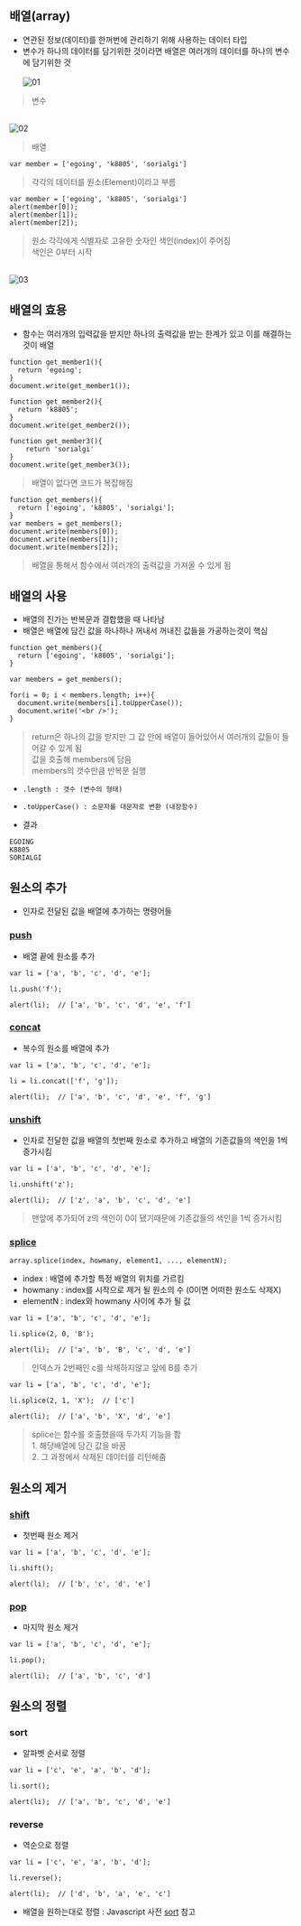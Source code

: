 ## 배열(array)
- 연관된 정보(데이터)를 한꺼번에 관리하기 위해 사용하는 데이터 타입
- 변수가 하나의 데이터를 담기위한 것이라면 배열은 여러개의 데이터를 하나의 변수에 담기위한 것<br/>
<br/>![01](images/js19.png)
> 변수<br/>

<br/>![02](images/js20.png)
> 배열

```
var member = ['egoing', 'k8805', 'sorialgi']
```
> 각각의 데이터를 원소(Element)이라고 부름
```
var member = ['egoing', 'k8805', 'sorialgi']
alert(member[0]);
alert(member[1]);
alert(member[2]);
```
> 원소 각각에게 식별자로 고유한 숫자인 색인(index)이 주어짐<br />색인은 0부터 시작

<br/>![03](images/js21.png)<br/>


## 배열의 효용
- 함수는 여러개의 입력값을 받지만 하나의 출력값을 받는 한계가 있고 이를 해결하는것이 배열
```
function get_member1(){
  return 'egoing';
}
document.write(get_member1());
 
function get_member2(){
  return 'k8805';
}
document.write(get_member2());
  
function get_member3(){
    return 'sorialgi'
}
document.write(get_member3());
```
> 배열이 없다면 코드가 복잡해짐

```
function get_members(){
  return ['egoing', 'k8805', 'sorialgi'];
}
var members = get_members();
document.write(members[0]);
document.write(members[1]);
document.write(members[2]);
```
> 배열을 통해서 함수에서 여러개의 출력값을 가져올 수 있게 됨


## 배열의 사용
- 배열의 진가는 반복문과 결합했을 때 나타남
- 배열은 배열에 담긴 값을 하나하나 꺼내서 꺼내진 값들을 가공하는것이 핵심
```
function get_members(){
  return ['egoing', 'k8805', 'sorialgi'];
}

var members = get_members();

for(i = 0; i < members.length; i++){
  document.write(members[i].toUpperCase());   
  document.write('<br />');
}
```
> return은 하나의 값을 받지만 그 값 안에 배열이 들어있어서 여러개의 값들이 들어갈 수 있게 됨<br />값을 호출해 members에 담음<br />members의 갯수만큼 반복문 실행

- `.length : 갯수 (변수의 형태)`
- `.toUpperCase() : 소문자를 대문자로 변환 (내장함수)`

- 결과
```
EGOING
K8805
SORIALGI
```


## 원소의 추가
- 인자로 전달된 값을 배열에 추가하는 명령어들
### [push](https://opentutorials.org/course/50/105)
- 배열 끝에 원소를 추가
```
var li = ['a', 'b', 'c', 'd', 'e'];

li.push('f');

alert(li);  // ['a', 'b', 'c', 'd', 'e', 'f']
```

### [concat](https://opentutorials.org/course/50/102)
- 복수의 원소를 배열에 추가
```
var li = ['a', 'b', 'c', 'd', 'e'];

li = li.concat(['f', 'g']);

alert(li);  // ['a', 'b', 'c', 'd', 'e', 'f', 'g']
```


### [unshift](https://opentutorials.org/course/50/112)
- 인자로 전달한 값을 배열의 첫번째 원소로 추가하고 배열의 기존값들의 색인을 1씩 증가시킴
```
var li = ['a', 'b', 'c', 'd', 'e'];

li.unshift('z');

alert(li);  // ['z', 'a', 'b', 'c', 'd', 'e']
```
> 맨앞에 추가되어 z의 색인이 0이 됐기때문에 기존값들의 색인을 1씩 증가시킴


### [splice](https://opentutorials.org/course/50/110)
```
array.splice(index, howmany, element1, ..., elementN);
```
- index : 배열에 추가할 특정 배열의 위치를 가르킴
- howmany : index를 시작으로 제거 될 원소의 수 (0이면 어떠한 원소도 삭제X)
- elementN : index와 howmany 사이에 추가 될 값
```
var li = ['a', 'b', 'c', 'd', 'e'];

li.splice(2, 0, 'B');

alert(li);  // ['a', 'b', 'B', 'c', 'd', 'e']
```
> 인덱스가 2번째인 c를 삭제하지않고 앞에 B를 추가

```
var li = ['a', 'b', 'c', 'd', 'e'];

li.splice(2, 1, 'X');  // ['c']

alert(li);  // ['a', 'b', 'X', 'd', 'e']
```
> splice는 함수를 호출했을때 두가지 기능을 함<br/>1. 해당배열에 담긴 값을 바꿈<br/>2. 그 과정에서 삭제된 데이터를 리턴해줌


## 원소의 제거
### [shift](https://opentutorials.org/course/50/107)
- 첫번째 원소 제거
```
var li = ['a', 'b', 'c', 'd', 'e'];

li.shift();

alert(li);  // ['b', 'c', 'd', 'e']
```

### [pop](https://opentutorials.org/course/50/104)
- 마지막 원소 제거
```
var li = ['a', 'b', 'c', 'd', 'e'];

li.pop();

alert(li);  // ['a', 'b', 'c', 'd']
```


## 원소의 정렬
### sort
- 알파벳 순서로 정렬
```
var li = ['c', 'e', 'a', 'b', 'd'];

li.sort();

alert(li);  // ['a', 'b', 'c', 'd', 'e']
```

### reverse
- 역순으로 정렬
```
var li = ['c', 'e', 'a', 'b', 'd'];

li.reverse();

alert(li);  // ['d', 'b', 'a', 'e', 'c']
```

- 배열을 원하는대로 정렬 : Javascript 사전 [sort](https://opentutorials.org/course/50/109) 참고
